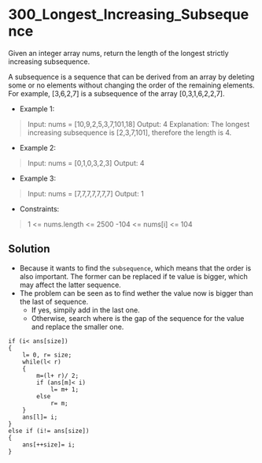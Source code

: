# 300_Longest_Increasing_Subsequence
Given an integer array nums, return the length of the longest strictly increasing subsequence.

A subsequence is a sequence that can be derived from an array by deleting some or no elements without changing the order of the remaining elements. For example, [3,6,2,7] is a subsequence of the array [0,3,1,6,2,2,7].

- Example 1:

> Input: nums = [10,9,2,5,3,7,101,18]
Output: 4
Explanation: The longest increasing subsequence is [2,3,7,101], therefore the length is 4.
- Example 2:

> Input: nums = [0,1,0,3,2,3]
Output: 4
- Example 3:

> Input: nums = [7,7,7,7,7,7,7]
Output: 1
 
- Constraints:

> 1 <= nums.length <= 2500
-104 <= nums[i] <= 104
## Solution
- Because it wants to find the ```subsequence```, which means that the order is also important. The former can be replaced if te value is bigger, which may affect the latter sequence.
- The problem can be seen as to find wether the value now is bigger than the last of sequence.
    - If yes, simpily add in the last one.
    - Otherwise, search where is the gap of the sequence for the value and replace the smaller one.

```cpp=
if (i< ans[size])
{
    l= 0, r= size;
    while(l< r)
    {
        m=(l+ r)/ 2;
        if (ans[m]< i)
            l= m+ 1;
        else
            r= m;
    }
    ans[l]= i;
}
else if (i!= ans[size])
{
    ans[++size]= i;
}
```
